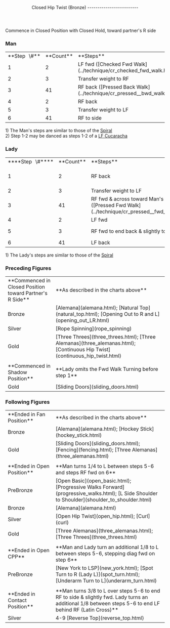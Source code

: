 <header>Closed Hip Twist (Bronze)
-------------------------

 </header>Commence in Closed Position with Closed Hold, toward partner's R side

### Man

 <table class="style1"> <tbody><tr> <td style="width:10%">**Step<span style="color:white">\_</span>\#**</td> <td style="width:10%">**Count**</td> <td style="width:30%">**Steps**</td> <td style="width:20%">**Position**</td> <td style="width:30%">**Turn**</td> </tr> <tr> <td>1</td> <td>2</td> <td> LF fwd ([Checked Fwd Walk](../technique/cr_checked_fwd_walk.html)) </td> <td>RSP</td> <td>1/8 to R before 1</td> </tr> <tr> <td>2</td> <td>3</td> <td>Transfer weight to RF</td> <td>RSP</td> <td> </td> </tr> <tr> <td>3</td> <td>41</td> <td> RF back ([Pressed Back Walk](../technique/cr_pressed__bwd_walk.html)) </td> <td>OP</td> <td> </td> </tr> <tr> <td>4</td> <td>2</td> <td>RF back</td> <td> </td> <td> </td> </tr> <tr> <td>5</td> <td>3</td> <td>Transfer weight to LF</td> <td> </td> <td> </td> </tr> <tr> <td>6</td> <td>41</td> <td>RF to side</td> <td>Fan</td> <td>1/8 to L</td> </tr> </tbody></table>

1\) The Man's steps are similar to those of the [Spiral](spiral.html)  
 2) Step 1-2 may be danced as steps 1-2 of a [LF Cucaracha](cucaracha.html)

### Lady

 <table class="style1"> <tbody><tr> <td style="width:10%">****Step<span style="color:white">\_</span>\#****</td> <td style="width:10%">**Count**</td> <td style="width:30%">**Steps**</td> <td style="width:20%">**Position**</td> <td style="width:30%">**Turn**</td> </tr> <tr> <td>1</td> <td>2</td> <td>RF back</td> <td>RSP</td> <td> 3/8 to R ([Fwd Walk Turning](../technique/cr_fwd_walk_turning.html)), then an additional 1/4 on LF before 1 </td> </tr> <tr> <td>2</td> <td>3</td> <td>Transfer weight to LF</td> <td>RSP</td> <td> </td> </tr> <tr> <td>3</td> <td>41</td> <td> RF fwd &amp; across toward Man's R side ([Pressed Fwd Walk](../technique/cr_pressed__fwd_walk.html)) </td> <td>OP</td> <td>1/2 to L between 2-3</td> </tr> <tr> <td>4</td> <td>2</td> <td>LF fwd</td> <td> </td> <td>1/4 to R between 3-4</td> </tr> <tr> <td>5</td> <td>3</td> <td>RF fwd to end back &amp; slightly to side</td> <td> </td> <td> 3/8 to L ([Fwd Walk Turning](../technique/cr_fwd_walk_turning.html)) </td> </tr> <tr> <td>6</td> <td>41</td> <td>LF back</td> <td>Fan</td> <td>1/4 to L between 5-6</td> </tr> </tbody></table>

1\) The Lady's steps are similar to those of the [Spiral](spiral.html)

### Preceding Figures

 <table> <tbody><tr> <td style="width:30%">**Commenced in Closed Position toward Partner's R Side**</td> <td>**As described in the charts above**</td> </tr> <tr> <td>Bronze</td> <td> [Alemana](alemana.html); [Natural Top](natural_top.html); [Opening Out to R and L](opening_out_LR.html) </td> </tr> <tr> <td>Silver</td> <td> [Rope Spinning](rope_spinning) </td> </tr> <tr> <td>Gold</td> <td> [Three Threes](three_threes.html); [Three Alemanas](three_alemanas.html); [Continuous Hip Twist](continuous_hip_twist.html) </td> </tr> <tr> <td> </td> <td> </td> </tr> <tr> <td>**Commenced in Shadow Position**</td> <td>**Lady omits the Fwd Walk Turning before step 1**</td> </tr> <tr> <td>Gold</td> <td> [Sliding Doors](sliding_doors.html) </td> </tr> </tbody></table>

### Following Figures

 <table> <tbody><tr> <td style="width:30%">**Ended in Fan Position**</td> <td>**As described in the charts above**</td> </tr> <tr> <td>Bronze</td> <td> [Alemana](alemana.html); [Hockey Stick](hockey_stick.html) </td> </tr> <tr> <td>Gold</td> <td> [Sliding Doors](sliding_doors.html); [Fencing](fencing.html); [Three Alemanas](three_alemanas.html) </td> </tr> <tr> <td> </td> <td> </td> </tr> <tr> <td>**Ended in Open Position**</td> <td>**Man turns 1/4 to L between steps 5-6 and steps RF fwd on 6**</td> </tr> <tr> <td>PreBronze</td> <td> [Open Basic](open_basic.html); [Progressive Walks Forward](progressive_walks.html); [L Side Shoulder to Shoulder](shoulder_to_shoulder.html) </td> </tr> <tr> <td>Bronze</td> <td> [Alemana](alemana.html) </td> </tr> <tr> <td>Silver</td> <td> [Open Hip Twist](open_hip.html); [Curl](curl) </td> </tr> <tr> <td>Gold</td> <td> [Three Alemanas](three_alemanas.html); [Three Threes](three_threes.html) </td> </tr> <tr> <td> </td> <td> </td> </tr> <tr> <td>**Ended in Open CPP**</td> <td>**Man and Lady turn an additional 1/8 to L between steps 5-6, stepping diag fwd on step 6**</td> </tr> <tr> <td>PreBronze</td> <td> [New York to LSP](new_york.html); [Spot Turn to R (Lady L)](spot_turn.html); [Underarm Turn to L](underarm_turn.html) </td> </tr> <tr> <td> </td> <td> </td> </tr> <tr> <td>**Ended in Contact Position**</td> <td>**Man turns 3/8 to L over steps 5-6 to end RF to side &amp; slightly fwd. Lady turns an additional 1/8 between steps 5-6 to end LF behind RF (Latin Cross)**</td> </tr> <tr> <td>Silver</td> <td> 4-9 [Reverse Top](reverse_top.html) </td> </tr> </tbody></table>